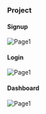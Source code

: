 ### Project 

#### Signup 
![Page1](https://raw.githubusercontent.com/Siddharth-2954/Employee-Management-System/f/src/assets/signup.jpg)


#### Login
![Page1](https://raw.githubusercontent.com/Siddharth-2954/Employee-Management-System/master/assets/login.jpg)

#### Dashboard
![Page1](https://raw.githubusercontent.com/Siddharth-2954/Employee-Management-System/master/assets/dashboard.jpg)
